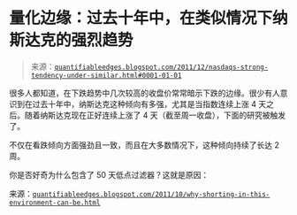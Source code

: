 <!--yml

分类：未分类

日期：2024-05-18 08:53:42

-->

# 量化边缘：过去十年中，在类似情况下纳斯达克的强烈趋势

> 来源：[`quantifiableedges.blogspot.com/2011/12/nasdaqs-strong-tendency-under-similar.html#0001-01-01`](http://quantifiableedges.blogspot.com/2011/12/nasdaqs-strong-tendency-under-similar.html#0001-01-01)

很多人都知道，在下跌趋势中几次较高的收盘价常常暗示下跌的边缘。很少有人意识到在过去十年中，纳斯达克这种倾向有多强，尤其是当指数连续上涨 4 天之后。随着纳斯达克现在正好连续上涨了 4 天（截至周一收盘），下面的研究被触发了。

不仅在看跌倾向方面强劲且一致，而且在大多数情况下，这种倾向持续了长达 2 周。

你是否好奇为什么包含了 50 天低点过滤器？这就是原因：

来源：[`quantifiableedges.blogspot.com/2011/10/why-shorting-in-this-environment-can-be.html`](http://quantifiableedges.blogspot.com/2011/10/why-shorting-in-this-environment-can-be.html)
